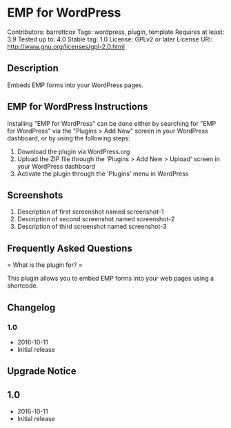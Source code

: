 # EMP for WordPress
Contributors: barrettcox
Tags: wordpress, plugin, template
Requires at least: 3.9
Tested up to: 4.0
Stable tag: 1.0
License: GPLv2 or later
License URI: http://www.gnu.org/licenses/gpl-2.0.html

## Description

Embeds EMP forms into your WordPress pages.

## EMP for WordPress Instructions

Installing "EMP for WordPress" can be done either by searching for "EMP for WordPress" via the "Plugins > Add New" screen in your WordPress dashboard, or by using the following steps:

1. Download the plugin via WordPress.org
1. Upload the ZIP file through the 'Plugins > Add New > Upload' screen in your WordPress dashboard
1. Activate the plugin through the 'Plugins' menu in WordPress

## Screenshots

1. Description of first screenshot named screenshot-1
2. Description of second screenshot named screenshot-2
3. Description of third screenshot named screenshot-3

## Frequently Asked Questions

= What is the plugin for? =

This plugin allows you to embed EMP forms into your web pages using a shortcode.

## Changelog

### 1.0
* 2016-10-11
* Initial release

## Upgrade Notice

## 1.0
* 2016-10-11
* Initial release
